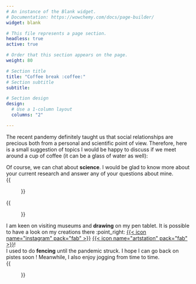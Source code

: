```yaml
---
# An instance of the Blank widget.
# Documentation: https://wowchemy.com/docs/page-builder/
widget: blank

# This file represents a page section.
headless: true
active: true

# Order that this section appears on the page.
weight: 80

# Section title
title: "Coffee break :coffee:"
# Section subtitle
subtitle:

# Section design
design:
  # Use a 1-column layout
  columns: "2"

---
```


The recent pandemy definitely taught us that social relationships are precious
both from a personal and scientific point of view.
Therefore, here is a small suggestion of topics I would be happy to discuss
if we meet around a cup of coffee (it can be a glass of water as well):

<div class="clearfix">
  <div class="txt-container-l">
    Of course, we can chat about <strong>science</strong>.
    I would be glad to know more about your current research
    and answer any of your questions about mine.
  </div>
  <div class="img-container-r">
  {{<figure src="science_mini.png">}}
  </div>
</div>

<div class="clearfix">
  <div class="img-container-l">
    {{<figure src="drawing_mini.png">}}
  </div>
  <div class="txt-container-r">
 I am keen on visiting museums and <strong>drawing</strong> on my pen tablet.
 It is possible to have a look on my creations there :point_right:
 <a href="https://www.instagram.com/achillesalaun/">{{< icon name="instagram"  pack="fab" >}}</a>
 <a href="https://www.artstation.com/achille_salaun/">{{< icon name="artstation" pack="fab" >}}</a>!
  </div>
</div>

<div class="clearfix">
  <div class="txt-container-l">
 I used to do <strong>fencing</strong> until the pandemic struck.
 I hope I can go back on pistes soon ! Meanwhile, I also enjoy jogging from time to time.
  </div>
  <div class="img-container-r">
  {{<figure src="fencing_mini.png">}}
  </div>
</div>
